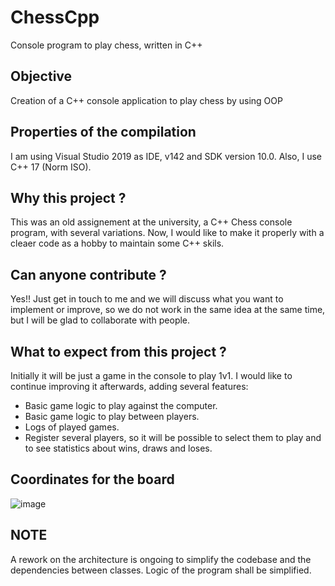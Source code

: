 # ChessCpp
Console program to play chess, written in C++

## Objective
Creation of a C++ console application to play chess by using OOP


## Properties of the compilation
I am using Visual Studio 2019 as IDE, v142 and SDK version 10.0.
Also, I use C++ 17 (Norm ISO).


## Why this project ?
This was an old assignement at the university, a C++ Chess console program, with several variations. Now, I would like to make it properly with a cleaer code as a hobby to maintain some C++ skils.


## Can anyone contribute ?
Yes!! Just get in touch to me and we will discuss what you want to implement or improve, so we do not work in the same idea at the same time, but I will be glad to collaborate with people.


## What to expect from this project ?
Initially it will be just a game in the console to play 1v1. I would like to continue improving it afterwards, adding several features:
  - Basic game logic to play against the computer.
  - Basic game logic to play between players.
  - Logs of played games. 
  - Register several players, so it will be possible to select them to play and to see statistics about wins, draws and loses.


## Coordinates for the board

![image](https://user-images.githubusercontent.com/81037848/230926894-e958d373-3cf3-4ea6-bfce-2f30d636c416.png)


## NOTE
A rework on the architecture is ongoing to simplify the codebase and the dependencies between classes. Logic of the program shall be simplified.
